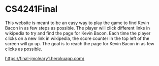 # CS4241Final
This website is  meant to be an easy way to play the game to find Kevin Bacon in as few steps as possible. The player
will click different links in wikipedia to try and find the page for Kevin Bacon. Each time the player clicks on a new
link in wikipedia, the score counter in the top left of the screen will go up. The goal is to reach the page for Kevin
Bacon in as few clicks as possible.

https://final-jmoleary1.herokuapp.com/